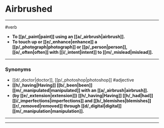 # Airbrushed
---
#verb
- **To [[p/_paint|paint]] using an [[a/_airbrush|airbrush]].**
- **To touch up or [[e/_enhance|enhance]] a [[p/_photograph|photograph]] or [[p/_person|person]], [[o/_often|often]] with [[i/_intent|intent]] to [[m/_mislead|mislead]].**
---
### Synonyms
- [[d/_doctor|doctor]], [[p/_photoshop|photoshop]]
#adjective
- **[[h/_having|Having]] [[b/_been|been]] [[m/_manipulated|manipulated]] with an [[a/_airbrush|airbrush]].**
- **(by [[e/_extension|extension]]) [[h/_having|Having]] [[h/_had|had]] [[i/_imperfections|imperfections]] and [[b/_blemishes|blemishes]] [[r/_removed|removed]] through [[d/_digital|digital]] [[m/_manipulation|manipulation]].**
---
---
